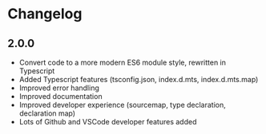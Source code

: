 # Changelog

## 2.0.0
- Convert code to a more modern ES6 module style, rewritten in Typescript
- Added Typescript features (tsconfig.json, index.d.mts, index.d.mts.map)
- Improved error handling
- Improved documentation
- Improved developer experience (sourcemap, type declaration, declaration map)
- Lots of Github and VSCode developer features added
